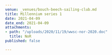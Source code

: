 ```yaml
---
venue: _venues/bouch-beech-sailing-club.md
title: Millennium series 1
date: 2021-04-09
date_end: 2021-04-09
attachments:
- path: "/uploads/2020/11/19/wwsc-nor-2020.doc"
  title: NoR
published: false

---
```

